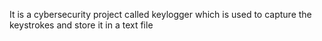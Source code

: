 It is a cybersecurity project called keylogger which is used to capture the keystrokes and store it in a text file
